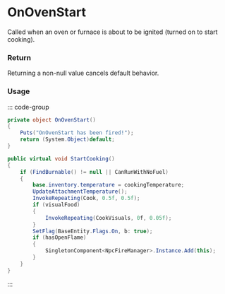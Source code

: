 # OnOvenStart
<Badge type="info" text="Entity"/><Badge type="danger" text="Carbon Compatible"/><Badge type="warning" text="Oxide Compatible"/>
Called when an oven or furnace is about to be ignited (turned on to start cooking).

### Return
Returning a non-null value cancels default behavior.

### Usage
::: code-group
```csharp [Example]
private object OnOvenStart()
{
	Puts("OnOvenStart has been fired!");
	return (System.Object)default;
}
```
```csharp [Source — Assembly-CSharp @ BaseOven]
public virtual void StartCooking()
{
	if (FindBurnable() != null || CanRunWithNoFuel)
	{
		base.inventory.temperature = cookingTemperature;
		UpdateAttachmentTemperature();
		InvokeRepeating(Cook, 0.5f, 0.5f);
		if (visualFood)
		{
			InvokeRepeating(CookVisuals, 0f, 0.05f);
		}
		SetFlag(BaseEntity.Flags.On, b: true);
		if (hasOpenFlame)
		{
			SingletonComponent<NpcFireManager>.Instance.Add(this);
		}
	}
}

```
:::
